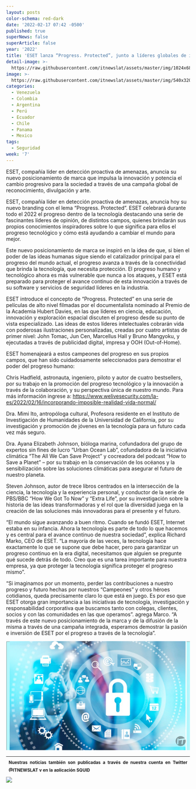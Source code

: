 ```yaml
---
layout: posts
color-schema: red-dark
date: '2022-02-17 07:42 -0500'
published: true
superNews: false
superArticle: false
year: '2022'
title: 'ESET lanza “Progress. Protected”, junto a líderes globales de investigación'
detail-image: >-
  https://raw.githubusercontent.com/itnewslat/assets/master/img/1024x680/seguridad-g.jpg
image: >-
  https://raw.githubusercontent.com/itnewslat/assets/master/img/540x320/seguridad-p.jpg
categories:
  - Venezuela
  - Colombia
  - Argentina
  - Perú
  - Ecuador
  - Chile
  - Panama
  - Mexico
tags:
  - Seguridad
week: '7'
---
```

ESET, compañía líder en detección proactiva de amenazas, anuncia su nuevo posicionamiento de marca que impulsa la innovación y potencia el cambio progresivo para la sociedad a través de una campaña global de reconocimiento, divulgación y arte.

ESET, compañía líder en detección proactiva de amenazas, anuncia hoy su nuevo branding con el lema “Progress. Protected”. ESET celebrará durante todo el 2022 el progreso dentro de la tecnología destacando una serie de fascinantes líderes de opinión, de distintos campos, quienes brindarán sus propios conocimientos inspiradores sobre lo que significa para ellos el progreso tecnológico y cómo está ayudando a cambiar el mundo para mejor.
 
Este nuevo posicionamiento de marca se inspiró en la idea de que, si bien el poder de las ideas humanas sigue siendo el catalizador principal para el progreso del mundo actual, el progreso avanza a través de la conectividad que brinda la tecnología, que necesita protección. El progreso humano y tecnológico ahora es más vulnerable que nunca a los ataques, y ESET está preparado para proteger el avance continuo de esta innovación a través de su software y servicios de seguridad líderes en la industria.
 
ESET introduce el concepto de “Progress. Protected” en una serie de películas de alto nivel filmadas por el documentalista nominado al Premio de la Academia Hubert Davies, en las que líderes en ciencia, educación, innovación y exploración espacial discuten el progreso desde su punto de vista especializado. Las ideas de estos líderes intelectuales cobrarán vida con poderosas ilustraciones personalizadas, creadas por cuatro artistas de primer nivel: John Tomac, Jun Cen, Marcellus Hall y Bruno Mangyoku, y ejecutadas a través de publicidad digital, impresa y OOH (Out-of-Home).
 

ESET homenajeará a estos campeones del progreso en sus propios campos, que han sido cuidadosamente seleccionados para demostrar el poder del progreso humano:
 

Chris Hadfield, astronauta, ingeniero, piloto y autor de cuatro bestsellers, por su trabajo en la promoción del progreso tecnológico y la innovación a través de la colaboración, y su perspectiva única de nuestro mundo. Para más información ingrese a: https://www.welivesecurity.com/la-es/2022/02/16/incorporando-imposible-realidad-vida-normal/
 
Dra. Mimi Ito, antropóloga cultural, Profesora residente en el Instituto de Investigación de Humanidades de la Universidad de California, por su investigación y promoción de jóvenes en la tecnología para un futuro cada vez más seguro.
 
Dra. Ayana Elizabeth Johnson, bióloga marina, cofundadora del grupo de expertos sin fines de lucro “Urban Ocean Lab”, cofundadora de la iniciativa climática “The All We Can Save Project” y cocreadora del podcast “How to Save a Planet” – por su trabajo en la conservación de los océanos y la sensibilización sobre las soluciones climáticas para asegurar el futuro de nuestro planeta.
 
Steven Johnson, autor de trece libros centrados en la intersección de la ciencia, la tecnología y la experiencia personal, y conductor de la serie de PBS/BBC “How We Got To Now” y “Extra Life”, por su investigación sobre la historia de las ideas transformadoras y el rol que la diversidad juega en la creación de las soluciones más innovadoras para el presente y el futuro.
 
“El mundo sigue avanzando a buen ritmo. Cuando se fundó ESET, Internet estaba en su infancia. Ahora la tecnología es parte de todo lo que hacemos y es central para el avance continuo de nuestra sociedad”, explica Richard Marko, CEO de ESET. “La mayoría de las veces, la tecnología hace exactamente lo que se supone que debe hacer, pero para garantizar un progreso continuo en la era digital, necesitamos que alguien se pregunte qué sucede detrás de todo. Creo que es una tarea importante para nuestra empresa, ya que proteger la tecnología significa proteger el progreso mismo”.
 
“Si imaginamos por un momento, perder las contribuciones a nuestro progreso y futuro hechas por nuestros “Campeones” y otros héroes cotidianos, queda precisamente claro lo que está en juego. Es por eso que ESET otorga gran importancia a las iniciativas de tecnología, investigación y responsabilidad corporativa que buscamos tanto con colegas, clientes, socios y con las comunidades en las que operamos”. agrega Marco. “A través de este nuevo posicionamiento de la marca y de la difusión de la misma a través de una campaña integrada, esperamos demostrar la pasión e inversión de ESET por el progreso a través de la tecnología”.

![](https://raw.githubusercontent.com/itnewslat/assets/master/img/540x320/seguridad-p.jpg)

<table style="height: 42px;" width="569">
<tbody>
<tr>
<td style="text-align: justify;"><sub><strong>Nuestras noticias también son publicadas a través de nuestra cuenta en Twitter <a href="https://twitter.com/itnewslat?lang=es">@ITNEWSLAT</a> y en la aplicación <a href="https://squidapp.co/en/">SQUID</a></strong></sub></td>
</tr>
</tbody>
</table>

<img src="https://tracker.metricool.com/c3po.jpg?hash=56f88a41e39ab42c063cc51676587a04"/>